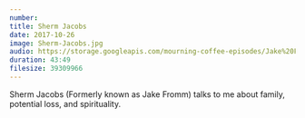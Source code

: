 ```yaml
---
number: 
title: Sherm Jacobs
date: 2017-10-26
image: Sherm-Jacobs.jpg
audio: https://storage.googleapis.com/mourning-coffee-episodes/Jake%20Fromm%20Release.mp3
duration: 43:49
filesize: 39309966
---
```


Sherm Jacobs (Formerly known as Jake Fromm) talks to me about family, potential loss, and spirituality.
